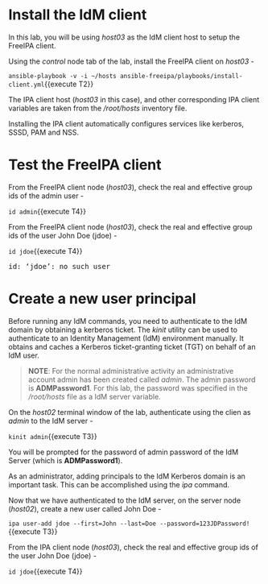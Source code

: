 # Install the IdM client 

In this lab, you will be using *host03* as the IdM client host to setup the FreeIPA client.

Using the *control* node tab of the lab, install the FreeIPA client on *host03* -

`ansible-playbook -v -i ~/hosts ansible-freeipa/playbooks/install-client.yml`{{execute T2}}

The IPA client host (*host03* in this case), and other corresponding IPA client variables are taken from the */root/hosts* inventory file. 

Installing the IPA client automatically configures services like kerberos, SSSD, PAM and NSS. 

# Test the FreeIPA client

From the FreeIPA client node (*host03*), check the real and effective group ids of the admin user - 

`id admin`{{execute T4}}

From the FreeIPA client node (*host03*), check the real and effective group ids of the user John Doe (jdoe) - 

`id jdoe`{{execute T4}}

<pre>
id: ‘jdoe’: no such user
</pre>

# Create a new user principal 

Before running any IdM commands, you need to authenticate to the IdM domain by obtaining a kerberos ticket. The *kinit* utility can be used to authenticate to an Identity Management (IdM) environment manually. It obtains and caches a Kerberos ticket-granting ticket (TGT) on behalf of an IdM user.

> __NOTE__:  For the normal administrative activity an administrative account admin has been created called *admin*. The admin password is **ADMPassword1**. For this lab, the password was specified in the */root/hosts* file as a IdM server variable. 

On the *host02* terminal window of the lab, authenticate using the clien as *admin* to the IdM server -

`kinit admin`{{execute T3}}

You will be prompted for the password of admin password of the IdM Server (which is **ADMPassword1**).

As an administrator, adding principals to the IdM Kerberos domain is an important task. This can be accomplished using the *ipa* command.

Now that we have authenticated to the IdM server, on the server node (*host02*), create a new user called John Doe -

`ipa user-add jdoe --first=John --last=Doe --password=123JDPassword!`{{execute T3}}

From the IPA client node (*host03*), check the real and effective group ids of the user John Doe (jdoe) - 

`id jdoe`{{execute T4}}

 
